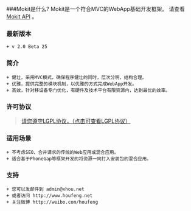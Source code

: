 ###Mokit是什么?
Mokit是一个符合MVC的WebApp基础开发框架。 请查看 [Mokit API](http://houfeng.net/mokit/doc) 。

### 最新版本
```
+ v 2.0 Beta 25
```

### 简介
```
+ 健壮，采用MVC模式，确保程序健壮的同时，层次分明，结构合理。
+ 优雅，提供完整的模块机制，以优雅的方式完成WebApp开发。
+ 高效，针对移设备专门优化，有硬件及技术平台有限资源内，达到最优的效率。
```

### 许可协议
>[请您遵守LGPL协议，（点击可查看LGPL协议）](http://www.gnu.org/licenses/lgpl.html)


### 适用场景
```
+ 不考虑SEO、合并请求的传统的Web应用或混合应用。
+ 适合基于PhoneGap等框架开发的将资源一同打入安装包的混合应用。
```

### 支持
```
+ 您可以发邮件到 admin@xhou.net
+ 或者访问 http://www.houfeng.net
+ 关注微博 http://weibo.com/houfeng
```
